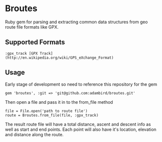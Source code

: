 # Broutes

Ruby gem for parsing and extracting common data structures from geo route file formats like GPX.

## Supported Formats

	:gpx_track [GPX Track](http://en.wikipedia.org/wiki/GPS_eXchange_Format)

## Usage

Early stage of development so need to reference this repository for the gem 

	gem 'broutes', :git => 'git@github.com:adambird/broutes.git'
	
Then open a file and pass it in to the from_file method

	file = File.open('path to route file')
	route = Broutes.from_file(file, :gpx_track)
	
The result route file will have a total distance, ascent and descent info as well as start and end points. Each point will also have it's location, elevation and distance along the route.


